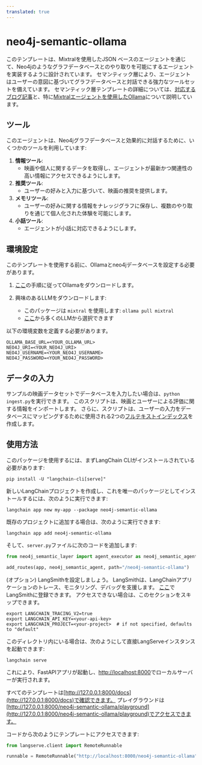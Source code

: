 ```yaml
---
translated: true
---
```


# neo4j-semantic-ollama

このテンプレートは、Mixtralを使用したJSON ベースのエージェントを通じて、Neo4jのようなグラフデータベースとのやり取りを可能にするエージェントを実装するように設計されています。
セマンティック層により、エージェントはユーザーの意図に基づいてグラフデータベースと対話できる強力なツールセットを備えています。
セマンティック層テンプレートの詳細については、[対応するブログ記事](https://medium.com/towards-data-science/enhancing-interaction-between-language-models-and-graph-databases-via-a-semantic-layer-0a78ad3eba49)と、特に[Mixtralエージェントを使用したOllama](https://blog.langchain.dev/json-based-agents-with-ollama-and-langchain/)について説明しています。

## ツール

このエージェントは、Neo4jグラフデータベースと効果的に対話するために、いくつかのツールを利用しています:

1. **情報ツール**:
   - 映画や個人に関するデータを取得し、エージェントが最新かつ関連性の高い情報にアクセスできるようにします。
2. **推奨ツール**:
   - ユーザーの好みと入力に基づいて、映画の推奨を提供します。
3. **メモリツール**:
   - ユーザーの好みに関する情報をナレッジグラフに保存し、複数のやり取りを通じて個人化された体験を可能にします。
4. **小話ツール**:
   - エージェントが小話に対応できるようにします。

## 環境設定

このテンプレートを使用する前に、Ollamaとneo4jデータベースを設定する必要があります。

1. [ここ](https://python.langchain.com/docs/integrations/chat/ollama)の手順に従ってOllamaをダウンロードします。

2. 興味のあるLLMをダウンロードします:

    * このパッケージは `mixtral` を使用します: `ollama pull mixtral`
    * [ここ](https://ollama.ai/library)から多くのLLMから選択できます

以下の環境変数を定義する必要があります。

```shell
OLLAMA_BASE_URL=<YOUR_OLLAMA_URL>
NEO4J_URI=<YOUR_NEO4J_URI>
NEO4J_USERNAME=<YOUR_NEO4J_USERNAME>
NEO4J_PASSWORD=<YOUR_NEO4J_PASSWORD>
```

## データの入力

サンプルの映画データセットでデータベースを入力したい場合は、`python ingest.py`を実行できます。
このスクリプトは、映画とユーザーによる評価に関する情報をインポートします。
さらに、スクリプトは、ユーザーの入力をデータベースにマッピングするために使用される2つの[フルテキストインデックス](https://neo4j.com/docs/cypher-manual/current/indexes-for-full-text-search/)を作成します。

## 使用方法

このパッケージを使用するには、まずLangChain CLIがインストールされている必要があります:

```shell
pip install -U "langchain-cli[serve]"
```

新しいLangChainプロジェクトを作成し、これを唯一のパッケージとしてインストールするには、次のように実行できます:

```shell
langchain app new my-app --package neo4j-semantic-ollama
```

既存のプロジェクトに追加する場合は、次のように実行できます:

```shell
langchain app add neo4j-semantic-ollama
```

そして、`server.py`ファイルに次のコードを追加します:

```python
from neo4j_semantic_layer import agent_executor as neo4j_semantic_agent

add_routes(app, neo4j_semantic_agent, path="/neo4j-semantic-ollama")
```

(オプション) LangSmithを設定しましょう。
LangSmithは、LangChainアプリケーションのトレース、モニタリング、デバッグを支援します。
[ここ](https://smith.langchain.com/)でLangSmithに登録できます。
アクセスできない場合は、このセクションをスキップできます。

```shell
export LANGCHAIN_TRACING_V2=true
export LANGCHAIN_API_KEY=<your-api-key>
export LANGCHAIN_PROJECT=<your-project>  # if not specified, defaults to "default"
```

このディレクトリ内にいる場合は、次のようにして直接LangServeインスタンスを起動できます:

```shell
langchain serve
```

これにより、FastAPIアプリが起動し、[http://localhost:8000](http://localhost:8000)でローカルサーバーが実行されます。

すべてのテンプレートは[http://127.0.0.1:8000/docs](http://127.0.0.1:8000/docs)で確認できます。
プレイグラウンドは[http://127.0.0.1:8000/neo4j-semantic-ollama/playground](http://127.0.0.1:8000/neo4j-semantic-ollama/playground)でアクセスできます。

コードから次のようにテンプレートにアクセスできます:

```python
from langserve.client import RemoteRunnable

runnable = RemoteRunnable("http://localhost:8000/neo4j-semantic-ollama")
```
